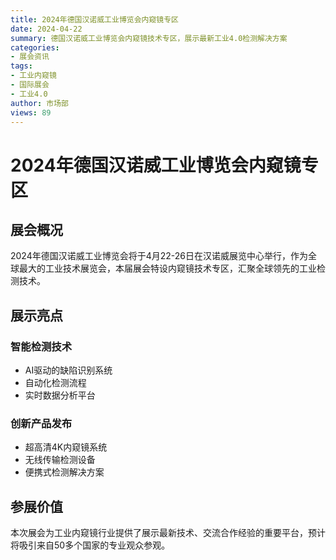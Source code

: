 ```yaml
---
title: 2024年德国汉诺威工业博览会内窥镜专区
date: 2024-04-22
summary: 德国汉诺威工业博览会内窥镜技术专区，展示最新工业4.0检测解决方案
categories:
- 展会资讯
tags:
- 工业内窥镜
- 国际展会
- 工业4.0
author: 市场部
views: 89
---
```


# 2024年德国汉诺威工业博览会内窥镜专区

## 展会概况

2024年德国汉诺威工业博览会将于4月22-26日在汉诺威展览中心举行，作为全球最大的工业技术展览会，本届展会特设内窥镜技术专区，汇聚全球领先的工业检测技术。

## 展示亮点

### 智能检测技术
- AI驱动的缺陷识别系统
- 自动化检测流程
- 实时数据分析平台

### 创新产品发布
- 超高清4K内窥镜系统
- 无线传输检测设备
- 便携式检测解决方案

## 参展价值

本次展会为工业内窥镜行业提供了展示最新技术、交流合作经验的重要平台，预计将吸引来自50多个国家的专业观众参观。
